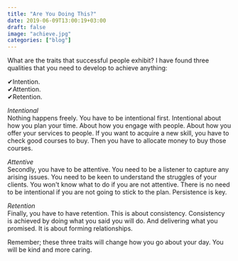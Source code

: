 ```yaml
---
title: "Are You Doing This?"
date: 2019-06-09T13:00:19+03:00
draft: false
image: "achieve.jpg"
categories: ["blog"]
---
```


What are the traits that successful people exhibit? I have found three qualities that you need to develop to achieve anything: <!--more-->

✔Intention.<br>
✔Attention. <br>
✔Retention. <br>

<i>Intentional</i><br>
Nothing happens freely. You have to be intentional first. Intentional about how you plan your time. About how you engage with people. About how you offer your services to people. If you want to acquire a new skill, you have to check good courses to buy. Then you have to allocate money to buy those courses.

<i>Attentive</i><br>
Secondly, you have to be attentive. You need to be a listener to capture any arising issues. You need to be keen to understand the struggles of your clients. You won't know what to do if you are not attentive. There is no need to be intentional if you are not going to stick to the plan. Persistence is key. 

<i>Retention</i><br>
Finally, you have to have retention. This is about consistency. Consistency is achieved by doing what you said you will do. And delivering what you promised. It is about forming relationships. 

Remember; these three traits will change how you go about your day. You will be kind and more caring. 

